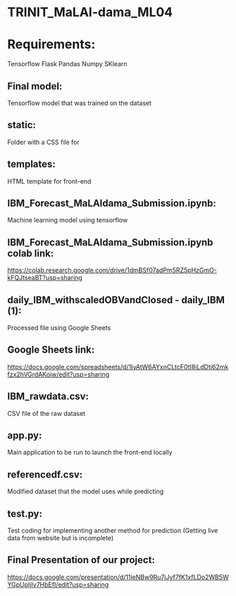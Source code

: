 # TRINIT_MaLAI-dama_ML04

# Requirements:
Tensorflow
Flask
Pandas
Numpy
SKlearn

## Final model:
Tensorflow model that was trained on the dataset

## static:
Folder with a CSS file for 

## templates:
HTML template for front-end

## IBM_Forecast_MaLAIdama_Submission.ipynb:
Machine learning model using tensorflow

## IBM_Forecast_MaLAIdama_Submission.ipynb colab link:
https://colab.research.google.com/drive/1dmBSf07adPm5RZ5pHzGmO-kFQJtseaBT?usp=sharing

## daily_IBM_withscaledOBVandClosed - daily_IBM (1):
Processed file using Google Sheets

## Google Sheets link:
https://docs.google.com/spreadsheets/d/1IvAtW6AYxnCLtcF0tI8iLdDtj62mkfzx2hVGrdAKoiw/edit?usp=sharing

## IBM_rawdata.csv:
CSV file of the raw dataset

## app.py:
Main application to be run to launch the front-end locally

## referencedf.csv:
Modified dataset that the model uses while predicting 

## test.py:
Test coding for implementing another method for prediction (Getting live data from website but is incomplete)

## Final Presentation of our project:
https://docs.google.com/presentation/d/11ieNBw9Ru7jJyf7fK1xfLDo2WB5WYGpUpIjIv7HbEfI/edit?usp=sharing

